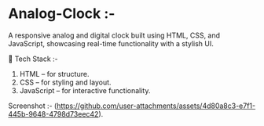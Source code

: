 # Analog-Clock :-
A responsive analog and digital clock built using HTML, CSS, and JavaScript, showcasing real-time functionality with a stylish UI.


🔧 Tech Stack :-
1. HTML – for structure.
2. CSS – for styling and layout.
3. JavaScript – for interactive functionality.


Screenshot :- (https://github.com/user-attachments/assets/4d80a8c3-e7f1-445b-9648-4798d73eec42).

